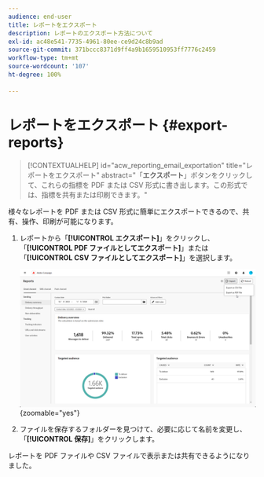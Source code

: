 ```yaml
---
audience: end-user
title: レポートをエクスポート
description: レポートのエクスポート方法について
exl-id: ac48e541-7735-4961-80ee-ce9d24c8b9ad
source-git-commit: 371bccc8371d9ff4a9b1659510953ff7776c2459
workflow-type: tm+mt
source-wordcount: '107'
ht-degree: 100%

---
```


# レポートをエクスポート {#export-reports}

>[!CONTEXTUALHELP]
>id="acw_reporting_email_exportation"
>title="レポートをエクスポート"
>abstract="「**エクスポート**」ボタンをクリックして、これらの指標を PDF または CSV 形式に書き出します。この形式では、指標を共有または印刷できます。"

様々なレポートを PDF または CSV 形式に簡単にエクスポートできるので、共有、操作、印刷が可能になります。

1. レポートから「**[!UICONTROL エクスポート]**」をクリックし、「**[!UICONTROL PDF ファイルとしてエクスポート]**」または「**[!UICONTROL CSV ファイルとしてエクスポート]**」を選択します。

   ![](assets/global_report_export.png){zoomable=&quot;yes&quot;}

1. ファイルを保存するフォルダーを見つけて、必要に応じて名前を変更し、「**[!UICONTROL 保存]**」をクリックします。

レポートを PDF ファイルや CSV ファイルで表示または共有できるようになりました。
